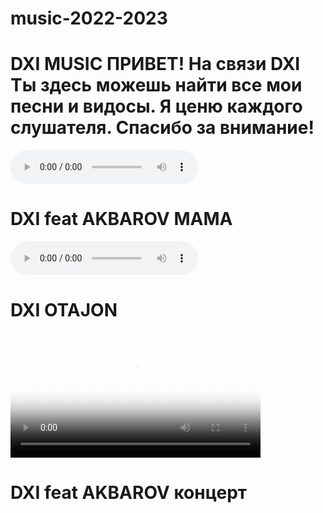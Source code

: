 # music-2022-2023
<!DOCTYPE html>
<html lang="ru">
<head>
  <meta charset="UTF-8">
  <title>dxi music </title>
</head>
<body>
    <h1>DXI MUSIC 
        ПРИВЕТ! На связи DXI  Ты здесь можешь найти все мои песни и видосы. Я ценю каждого слушателя. Спасибо за внимание!</h1>
        <audio src="МАМА - DXI feat AKBAROV.mp3" controls autoplay loop></audio>
     <h1>DXI feat AKBAROV МАМА</h1>
        <audio src="DXI - Otajon.mp3" controls autoplay loop></audio>
    <h1>DXI OTAJON</h1> <video src="MVI_6272.MP4" controls height="200px" weight="200px"  poster="photo_2023-02-04_15-32-21.jpg" ></video>
    <h1>DXI feat AKBAROV концерт</h1>
</body>
</html>
